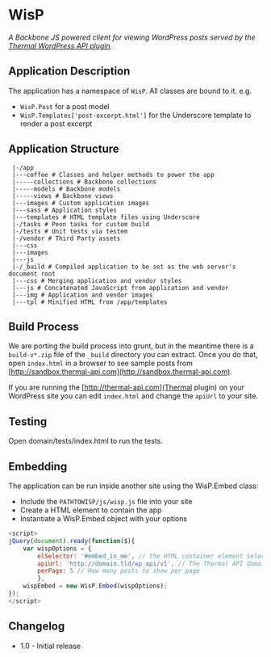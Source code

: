 # WisP

_A Backbone JS powered client for viewing WordPress posts served by the [Thermal WordPress API plugin](http://thermal-api.com)._

## Application Description

The application has a namespace of `WisP`. All classes are bound to it.
e.g.

* `WisP.Post` for a post model
* `WisP.Templates['post-excerpt.html']` for the Underscore template to render
a post excerpt

## Application Structure

```
 |-/app
 |---coffee # Classes and helper methods to power the app
 |-----collections # Backbone collections
 |-----models # Backbone models
 |-----views # Backbone views
 |---images # Custom application images
 |---sass # Application styles
 |---templates # HTML template files using Underscore
 |-/tasks # Peon tasks for custom build
 |-/tests # Unit tests via testem
 |-/vendor # Third Party assets
 |---css
 |---images
 |---js
 |-/_build # Compiled application to be set as the web server's document root
 |---css # Merging application and vendor styles
 |---js # Concatenated JavaScript from application and vendor
 |---img # Application and vendor images
 |---tpl # Minified HTML from /app/templates
 ```

## Build Process

We are porting the build process into grunt, but in the meantime there is a
`build-v*.zip` file of the `_build` directory you can extract. Once you do
that, open `index.html` in a browser to see sample posts from
[http://sandbox.thermal-api.com](http://sandbox.thermal-api.com). 

If you are running the [http://thermal-api.com](Thermal plugin) on your
WordPress site you can edit `index.html` and change the `apiUrl` to your site.

## Testing

Open domain/tests/index.html to run the tests.


## Embedding

The application can be run inside another site using the WisP.Embed class:

* Include the `PATHTOWISP/js/wisp.js` file into your site
* Create a HTML element to contain the app
* Instantiate a WisP.Embed object with your options

```javascript
<script>
jQuery(document).ready(function($){
    var wispOptions = {
        elSelector: '#embed_in_me', // the HTML container element selector
        apiUrl: 'http://domain.tld/wp_api/v1', // The Thermal API domain
        perPage: 5 // How many posts to show per page
        },
    wispEmbed = new WisP.Embed(wispOptions);
});
</script>
```



## Changelog

* 1.0 - Initial release
